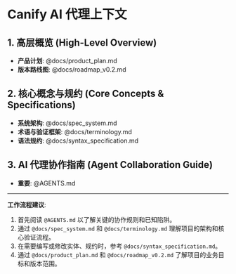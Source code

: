 # Canify AI 代理上下文

## 1. 高层概览 (High-Level Overview)

- **产品计划**: @docs/product_plan.md
- **版本路线图**: @docs/roadmap_v0.2.md

## 2. 核心概念与规约 (Core Concepts & Specifications)

- **系统架构**: @docs/spec_system.md
- **术语与验证框架**: @docs/terminology.md
- **语法规约**: @docs/syntax_specification.md

## 3. AI 代理协作指南 (Agent Collaboration Guide)

- **重要**: @AGENTS.md

---

**工作流程建议**:

1. 首先阅读 `@AGENTS.md` 以了解关键的协作规则和已知陷阱。
2. 通过 `@docs/spec_system.md` 和 `@docs/terminology.md` 理解项目的架构和核心验证流程。
3. 在需要编写或修改实体、规约时，参考 `@docs/syntax_specification.md`。
4. 通过 `@docs/product_plan.md` 和 `@docs/roadmap_v0.2.md` 了解项目的业务目标和版本范围。
